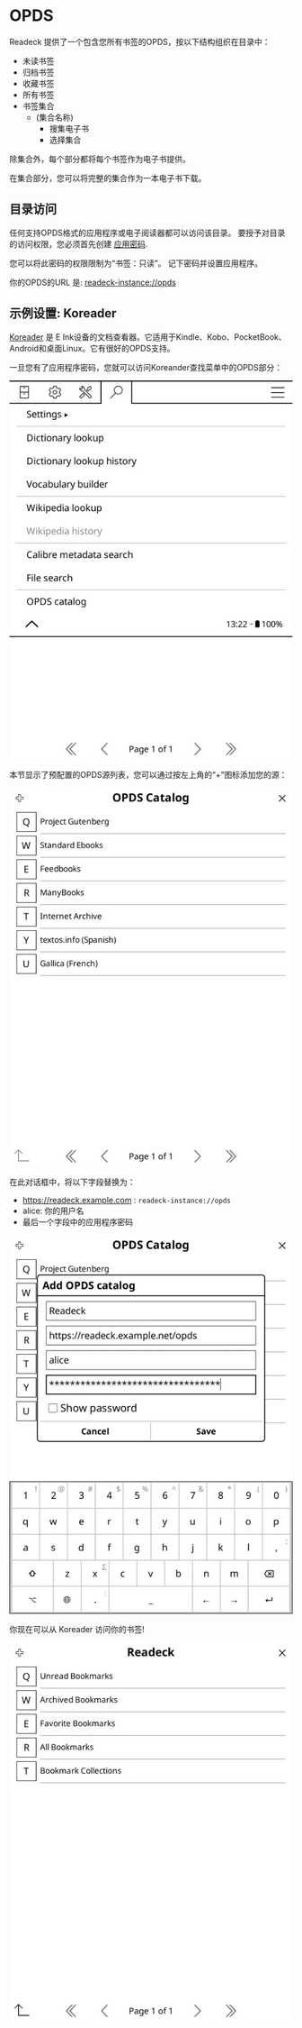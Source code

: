# OPDS

Readeck 提供了一个包含您所有书签的OPDS，按以下结构组织在目录中：

- 未读书签
- 归档书签
- 收藏书签
- 所有书签
- 书签集合
  - (集合名称)
    - 搜集电子书
    - 选择集合

除集合外，每个部分都将每个书签作为电子书提供。

在集合部分，您可以将完整的集合作为一本电子书下载。


## 目录访问

任何支持OPDS格式的应用程序或电子阅读器都可以访问该目录。
要授予对目录的访问权限，您必须首先创建 [应用密码](readeck-instance://profile/credentials).

您可以将此密码的权限限制为“书签：只读”。
记下密码并设置应用程序。

你的OPDS的URL 是: [readeck-instance://opds](readeck-instance://opds)


## 示例设置: Koreader

[Koreader](https://koreader.rocks/) 是 E Ink设备的文档查看器。它适用于Kindle、Kobo、PocketBook、Android和桌面Linux。它有很好的OPDS支持。

一旦您有了应用程序密码，您就可以访问Koreander查找菜单中的OPDS部分：

![Koreader's lookup menu](../img/koreader-1.webp)

本节显示了预配置的OPDS源列表，您可以通过按左上角的“+”图标添加您的源：

![Koreader catalog list](../img/koreader-2.webp)

在此对话框中，将以下字段替换为：

- https://readeck.example.com : `readeck-instance://opds`
- alice: 你的用户名
- 最后一个字段中的应用程序密码

![Koreader add catalog](../img/koreader-3.webp)

你现在可以从 Koreader 访问你的书签!

![Koreader readeck catalog](../img/koreader-4.webp)
